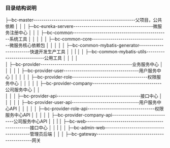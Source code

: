 

###  目录结构说明
├─bc-master--------------------------------------------------父项目，公共依赖
│  │
│  ├─bc-eureka-servere---------------------------------------微服务注册中心
│  │
│  ├─bc-common-----------------------------------------------系统工具
│  │  │
│  │  ├─bc-common-core-------------------------------------微服务核心依赖包
│  │  │
│  │  ├─bc-common-mybatis-generator------------------------快速开发生产工具
│  │  |
│  │  ├─bc-common-mybatis-utils----------------------------公用工具
│  │ 
│  │  
│  ├─bc-provider---------------------------------------------业务服务中心
│  │  │
│  │  ├─bc-provider-user-------------------------------------用户服务中心
│  │  │
│  │  ├─bc-provider-role-------------------------------------权限服务中心
│  │  │
│  │  ├─bc-provider-company----------------------------------公司服务中心
│  │  
│  │
│  ├─bc-provider-api-----------------------------------------接口中心
│  │  │
│  │  ├─bc-provider-user-api---------------------------------用户服务中心API
│  │  │
│  │  ├─bc-provider-role-api---------------------------------权限服务中心API
│  │  │
│  │  ├─bc-provider-company-api------------------------------公司服务中心API
│  │  |
│  ├─bc-web--------------------------------------------------接口中心
│  │  |
│  │  ├─bc-admin-web-----------------------------------------管理员后端
│  │ 
│  ├─bc-gateway----------------------------------------------网关
